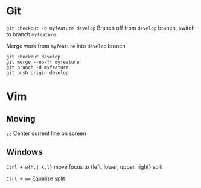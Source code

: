# Git

`git checkout -b myfeature develop` Branch off from `develop` branch, switch to branch `myfeature`

Merge work from `myfeature` into `develop` branch
```
git checkout develop
git merge --no-ff myfeature
git branch -d myfeature
git push origin develop
```

# Vim

## Moving

`zz` Center current line on screen

## Windows

`Ctrl + w{h,j,k,l}` move focus to {left, lower, upper, right} split

`Ctrl + w=` Equalize split
